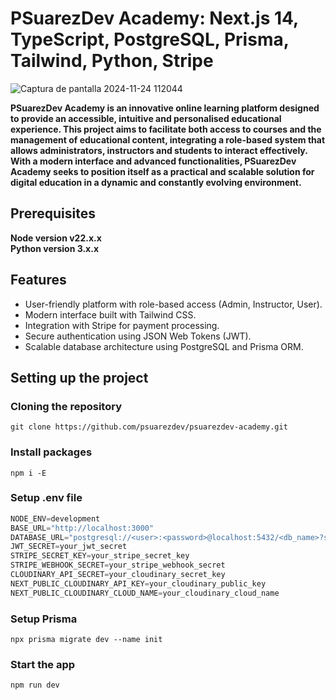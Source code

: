 # PSuarezDev Academy: Next.js 14, TypeScript, PostgreSQL, Prisma, Tailwind, Python, Stripe

![Captura de pantalla 2024-11-24 112044](https://github.com/user-attachments/assets/bfcd3777-9c0e-4b35-8816-8356ced9bcf1)

**PSuarezDev Academy is an innovative online learning platform designed to provide an accessible, intuitive and personalised educational experience. This project aims to facilitate both access to courses and the management of educational content, integrating a role-based system that allows administrators, instructors and students to interact effectively.
With a modern interface and advanced functionalities, PSuarezDev Academy seeks to position itself as a practical and scalable solution for digital education in a dynamic and constantly evolving environment.**

## Prerequisites

**Node version v22.x.x**
<br />
**Python version 3.x.x**

## Features
  * User-friendly platform with role-based access (Admin, Instructor, User).
  * Modern interface built with Tailwind CSS.
  * Integration with Stripe for payment processing.
  * Secure authentication using JSON Web Tokens (JWT).
  * Scalable database architecture using PostgreSQL and Prisma ORM.

## Setting up the project

### Cloning the repository

```shell
git clone https://github.com/psuarezdev/psuarezdev-academy.git
```

### Install packages

```shell
npm i -E
```

### Setup .env file

```js
NODE_ENV=development  
BASE_URL="http://localhost:3000"  
DATABASE_URL="postgresql://<user>:<password>@localhost:5432/<db_name>?schema=public"  
JWT_SECRET=your_jwt_secret  
STRIPE_SECRET_KEY=your_stripe_secret_key  
STRIPE_WEBHOOK_SECRET=your_stripe_webhook_secret  
CLOUDINARY_API_SECRET=your_cloudinary_secret_key
NEXT_PUBLIC_CLOUDINARY_API_KEY=your_cloudinary_public_key
NEXT_PUBLIC_CLOUDINARY_CLOUD_NAME=your_cloudinary_cloud_name
```

### Setup Prisma

```shell
npx prisma migrate dev --name init
```

### Start the app

```shell
npm run dev
```
